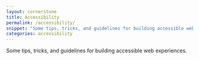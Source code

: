 ```yaml
---
layout: cornerstone
title: Accessibility
permalink: /accessibility/
snippet: "Some tips, tricks, and guidelines for building accessible web experiences."
categories: accessibility
---
```


Some tips, tricks, and guidelines for building accessible web experiences.